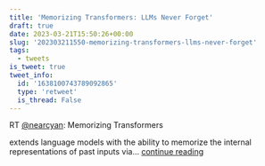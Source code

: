 ```yaml
---
title: 'Memorizing Transformers: LLMs Never Forget'
draft: true
date: 2023-03-21T15:50:26+00:00
slug: '202303211550-memorizing-transformers-llms-never-forget'
tags:
  - tweets
is_tweet: true
tweet_info:
  id: '1638100743789092865'
  type: 'retweet'
  is_thread: False
---
```




RT [@nearcyan](https://x.com/nearcyan): Memorizing Transformers

extends language models with the ability to memorize the internal representations of past inputs via… [continue reading](https://x.com/sytelus/status/1638100743789092865)
